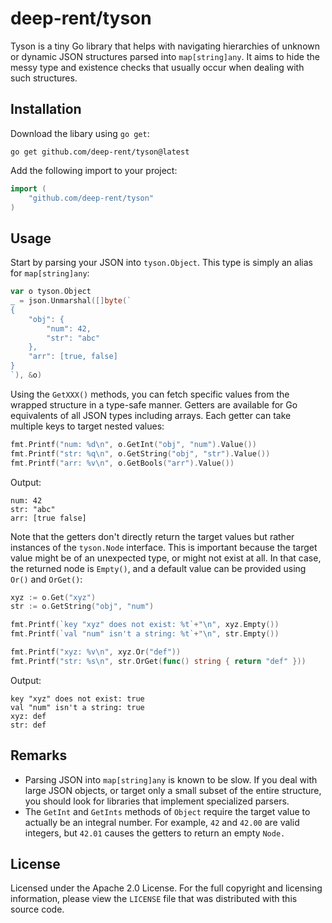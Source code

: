 # deep-rent/tyson

Tyson is a tiny Go library that helps with navigating hierarchies of unknown or dynamic JSON structures parsed into `map[string]any`. It aims to hide the messy type and existence checks that usually occur when dealing with such structures.

## Installation

Download the libary using `go get`:

```
go get github.com/deep-rent/tyson@latest
```

Add the following import to your project:

```go
import (
    "github.com/deep-rent/tyson"
)
```

## Usage

Start by parsing your JSON into `tyson.Object`. This type is simply an alias for `map[string]any`:

```go
var o tyson.Object
_ = json.Unmarshal([]byte(`
{
    "obj": {
        "num": 42,
        "str": "abc"
    },
    "arr": [true, false]
}
`), &o)
```

Using the `GetXXX()` methods, you can fetch specific values from the wrapped structure in a type-safe manner. Getters are available for Go equivalents of all JSON types including arrays. Each getter can take multiple keys to target nested values:

```go
fmt.Printf("num: %d\n", o.GetInt("obj", "num").Value())
fmt.Printf("str: %q\n", o.GetString("obj", "str").Value())
fmt.Printf("arr: %v\n", o.GetBools("arr").Value())
```

Output:

```
num: 42
str: "abc"
arr: [true false]
```

Note that the getters don't directly return the target values but rather instances of the `tyson.Node` interface. This is important because the target value might be of an unexpected type, or might not exist at all. In that case, the returned node is `Empty()`, and a default value can be provided using `Or()` and `OrGet()`:

```go
xyz := o.Get("xyz")
str := o.GetString("obj", "num")

fmt.Printf(`key "xyz" does not exist: %t`+"\n", xyz.Empty())
fmt.Printf(`val "num" isn't a string: %t`+"\n", str.Empty())

fmt.Printf("xyz: %v\n", xyz.Or("def"))
fmt.Printf("str: %s\n", str.OrGet(func() string { return "def" }))
```

Output:

```
key "xyz" does not exist: true
val "num" isn't a string: true
xyz: def
str: def
```



## Remarks

- Parsing JSON into `map[string]any` is known to be slow. If you deal with large JSON objects, or target only a small subset of the entire structure, you should look for libraries that implement specialized parsers.
- The `GetInt` and `GetInts` methods of `Object` require the target value to actually be an integral number. For example, `42` and `42.00` are valid integers, but `42.01` causes the getters to return an empty `Node.`

## License

Licensed under the Apache 2.0 License. For the full copyright and licensing information, please view the `LICENSE` file that was distributed with this source code.